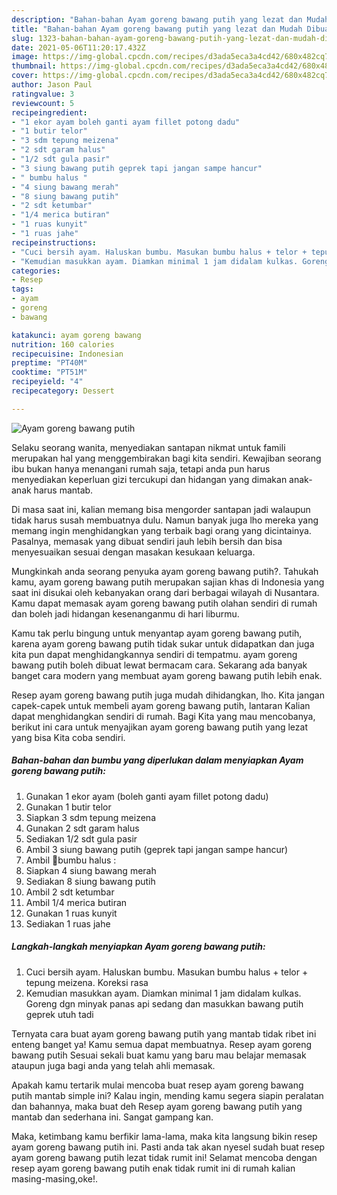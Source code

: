 ```yaml
---
description: "Bahan-bahan Ayam goreng bawang putih yang lezat dan Mudah Dibuat"
title: "Bahan-bahan Ayam goreng bawang putih yang lezat dan Mudah Dibuat"
slug: 1323-bahan-bahan-ayam-goreng-bawang-putih-yang-lezat-dan-mudah-dibuat
date: 2021-05-06T11:20:17.432Z
image: https://img-global.cpcdn.com/recipes/d3ada5eca3a4cd42/680x482cq70/ayam-goreng-bawang-putih-foto-resep-utama.jpg
thumbnail: https://img-global.cpcdn.com/recipes/d3ada5eca3a4cd42/680x482cq70/ayam-goreng-bawang-putih-foto-resep-utama.jpg
cover: https://img-global.cpcdn.com/recipes/d3ada5eca3a4cd42/680x482cq70/ayam-goreng-bawang-putih-foto-resep-utama.jpg
author: Jason Paul
ratingvalue: 3
reviewcount: 5
recipeingredient:
- "1 ekor ayam boleh ganti ayam fillet potong dadu"
- "1 butir telor"
- "3 sdm tepung meizena"
- "2 sdt garam halus"
- "1/2 sdt gula pasir"
- "3 siung bawang putih geprek tapi jangan sampe hancur"
- " bumbu halus "
- "4 siung bawang merah"
- "8 siung bawang putih"
- "2 sdt ketumbar"
- "1/4 merica butiran"
- "1 ruas kunyit"
- "1 ruas jahe"
recipeinstructions:
- "Cuci bersih ayam. Haluskan bumbu. Masukan bumbu halus + telor + tepung meizena. Koreksi rasa"
- "Kemudian masukkan ayam. Diamkan minimal 1 jam didalam kulkas. Goreng dgn minyak panas api sedang dan masukkan bawang putih geprek utuh tadi"
categories:
- Resep
tags:
- ayam
- goreng
- bawang

katakunci: ayam goreng bawang 
nutrition: 160 calories
recipecuisine: Indonesian
preptime: "PT40M"
cooktime: "PT51M"
recipeyield: "4"
recipecategory: Dessert

---
```



![Ayam goreng bawang putih](https://img-global.cpcdn.com/recipes/d3ada5eca3a4cd42/680x482cq70/ayam-goreng-bawang-putih-foto-resep-utama.jpg)

Selaku seorang wanita, menyediakan santapan nikmat untuk famili merupakan hal yang menggembirakan bagi kita sendiri. Kewajiban seorang ibu bukan hanya menangani rumah saja, tetapi anda pun harus menyediakan keperluan gizi tercukupi dan hidangan yang dimakan anak-anak harus mantab.

Di masa  saat ini, kalian memang bisa mengorder santapan jadi walaupun tidak harus susah membuatnya dulu. Namun banyak juga lho mereka yang memang ingin menghidangkan yang terbaik bagi orang yang dicintainya. Pasalnya, memasak yang dibuat sendiri jauh lebih bersih dan bisa menyesuaikan sesuai dengan masakan kesukaan keluarga. 



Mungkinkah anda seorang penyuka ayam goreng bawang putih?. Tahukah kamu, ayam goreng bawang putih merupakan sajian khas di Indonesia yang saat ini disukai oleh kebanyakan orang dari berbagai wilayah di Nusantara. Kamu dapat memasak ayam goreng bawang putih olahan sendiri di rumah dan boleh jadi hidangan kesenanganmu di hari liburmu.

Kamu tak perlu bingung untuk menyantap ayam goreng bawang putih, karena ayam goreng bawang putih tidak sukar untuk didapatkan dan juga kita pun dapat menghidangkannya sendiri di tempatmu. ayam goreng bawang putih boleh dibuat lewat bermacam cara. Sekarang ada banyak banget cara modern yang membuat ayam goreng bawang putih lebih enak.

Resep ayam goreng bawang putih juga mudah dihidangkan, lho. Kita jangan capek-capek untuk membeli ayam goreng bawang putih, lantaran Kalian dapat menghidangkan sendiri di rumah. Bagi Kita yang mau mencobanya, berikut ini cara untuk menyajikan ayam goreng bawang putih yang lezat yang bisa Kita coba sendiri.

<!--inarticleads1-->

##### Bahan-bahan dan bumbu yang diperlukan dalam menyiapkan Ayam goreng bawang putih:

1. Gunakan 1 ekor ayam (boleh ganti ayam fillet potong dadu)
1. Gunakan 1 butir telor
1. Siapkan 3 sdm tepung meizena
1. Gunakan 2 sdt garam halus
1. Sediakan 1/2 sdt gula pasir
1. Ambil 3 siung bawang putih (geprek tapi jangan sampe hancur)
1. Ambil  🌻bumbu halus :
1. Siapkan 4 siung bawang merah
1. Sediakan 8 siung bawang putih
1. Ambil 2 sdt ketumbar
1. Ambil 1/4 merica butiran
1. Gunakan 1 ruas kunyit
1. Sediakan 1 ruas jahe




<!--inarticleads2-->

##### Langkah-langkah menyiapkan Ayam goreng bawang putih:

1. Cuci bersih ayam. Haluskan bumbu. Masukan bumbu halus + telor + tepung meizena. Koreksi rasa
1. Kemudian masukkan ayam. Diamkan minimal 1 jam didalam kulkas. Goreng dgn minyak panas api sedang dan masukkan bawang putih geprek utuh tadi




Ternyata cara buat ayam goreng bawang putih yang mantab tidak ribet ini enteng banget ya! Kamu semua dapat membuatnya. Resep ayam goreng bawang putih Sesuai sekali buat kamu yang baru mau belajar memasak ataupun juga bagi anda yang telah ahli memasak.

Apakah kamu tertarik mulai mencoba buat resep ayam goreng bawang putih mantab simple ini? Kalau ingin, mending kamu segera siapin peralatan dan bahannya, maka buat deh Resep ayam goreng bawang putih yang mantab dan sederhana ini. Sangat gampang kan. 

Maka, ketimbang kamu berfikir lama-lama, maka kita langsung bikin resep ayam goreng bawang putih ini. Pasti anda tak akan nyesel sudah buat resep ayam goreng bawang putih lezat tidak rumit ini! Selamat mencoba dengan resep ayam goreng bawang putih enak tidak rumit ini di rumah kalian masing-masing,oke!.

